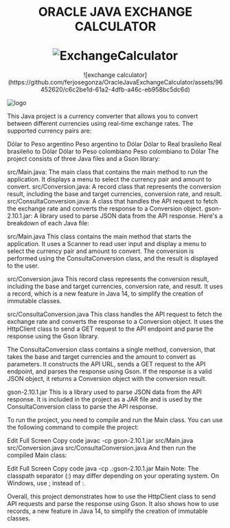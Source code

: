 <div align="center">
  <h1 align="center">
    ORACLE JAVA EXCHANGE CALCULATOR
    <br />
    <br />
      <img src="[https://docusaurus.io/img/slash-introducing.svg](https://github.com/ferjosegonza/OracleJavaExchangeCalculator/assets/96452620/c6c2be1d-61a2-4dfb-a46c-eb958bc5dc6d)" alt="ExchangeCalculator">
  </h1>
  ![exchange calculator](https://github.com/ferjosegonza/OracleJavaExchangeCalculator/assets/96452620/c6c2be1d-61a2-4dfb-a46c-eb958bc5dc6d)
</div>

![logo](https://github.com/ferjosegonza/OracleJavaExchangeCalculator/assets/96452620/cbb2bca8-67a5-488b-a0f5-527c7fdbb5f8)




This Java project is a currency converter that allows you to convert between different currencies using real-time exchange rates. The supported currency pairs are:

Dólar to Peso argentino
Peso argentino to Dólar
Dólar to Real brasileño
Real brasileño to Dólar
Dólar to Peso colombiano
Peso colombiano to Dólar
The project consists of three Java files and a Gson library:

src/Main.java: The main class that contains the main method to run the application. It displays a menu to select the currency pair and amount to convert.
src/Conversion.java: A record class that represents the conversion result, including the base and target currencies, conversion rate, and result.
src/ConsultaConversion.java: A class that handles the API request to fetch the exchange rate and converts the response to a Conversion object.
gson-2.10.1.jar: A library used to parse JSON data from the API response.
Here's a breakdown of each Java file:

src/Main.java
This class contains the main method that starts the application. It uses a Scanner to read user input and display a menu to select the currency pair and amount to convert. The conversion is performed using the ConsultaConversion class, and the result is displayed to the user.

src/Conversion.java
This record class represents the conversion result, including the base and target currencies, conversion rate, and result. It uses a record, which is a new feature in Java 14, to simplify the creation of immutable classes.

src/ConsultaConversion.java
This class handles the API request to fetch the exchange rate and converts the response to a Conversion object. It uses the HttpClient class to send a GET request to the API endpoint and parse the response using the Gson library.

The ConsultaConversion class contains a single method, conversion, that takes the base and target currencies and the amount to convert as parameters. It constructs the API URL, sends a GET request to the API endpoint, and parses the response using Gson. If the response is a valid JSON object, it returns a Conversion object with the conversion result.

gson-2.10.1.jar
This is a library used to parse JSON data from the API response. It is included in the project as a JAR file and is used by the ConsultaConversion class to parse the API response.

To run the project, you need to compile and run the Main class. You can use the following command to compile the project:

Edit
Full Screen
Copy code
javac -cp gson-2.10.1.jar src/Main.java src/Conversion.java src/ConsultaConversion.java
And then run the compiled Main class:

Edit
Full Screen
Copy code
java -cp .:gson-2.10.1.jar Main
Note: The classpath separator (:) may differ depending on your operating system. On Windows, use ; instead of :.

Overall, this project demonstrates how to use the HttpClient class to send API requests and parse the response using Gson. It also shows how to use records, a new feature in Java 14, to simplify the creation of immutable classes.
